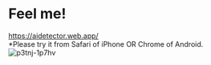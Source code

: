 # Feel me!

https://aidetector.web.app/
<br>
*Please try it from Safari of iPhone OR Chrome of Android.
<br>
![p3tnj-1p7hv](https://user-images.githubusercontent.com/36508078/106475683-af88b500-6452-11eb-86b9-294ed9a01498.gif)
